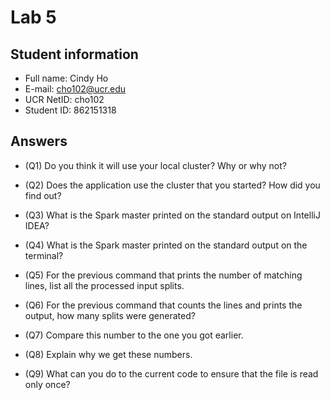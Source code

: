 # Lab 5

## Student information

* Full name: Cindy Ho
* E-mail: cho102@ucr.edu
* UCR NetID: cho102
* Student ID: 862151318

## Answers

* (Q1) Do you think it will use your local cluster? Why or why not?

* (Q2) Does the application use the cluster that you started? How did you find out?

* (Q3) What is the Spark master printed on the standard output on IntelliJ IDEA?

* (Q4) What is the Spark master printed on the standard output on the terminal?

* (Q5) For the previous command that prints the number of matching lines, list all the processed input splits.

* (Q6) For the previous command that counts the lines and prints the output, how many splits were generated?

* (Q7) Compare this number to the one you got earlier.

* (Q8) Explain why we get these numbers.

* (Q9) What can you do to the current code to ensure that the file is read only once?
